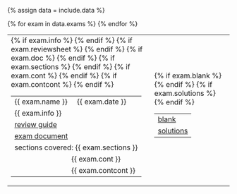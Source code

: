 {% assign data = include.data %}
<table class="asst-table">
{% for exam in data.exams %}
<tr>
	<td>
		<table class="inner">
		  <tr>
			    <td>{{ exam.name }} &nbsp; &nbsp; {{ exam.date }}</td>
			</tr>
		  {% if exam.info %}
		  	<tr>
			      <td>{{ exam.info }}</td>
			  </tr>
			{% endif %}
		  {% if exam.reviewsheet %}
		  	<tr>
			      <td><a href="{{ data.home }}/{{ exam.reviewsheet }}">review guide</a></td>
			  </tr>
			{% endif %}
		  {% if exam.doc %}
		  	<tr>
			      <td><a href="{{ data.home }}/{{ exam.doc }}">exam document</a></td>
			  </tr>
			{% endif %}
		  {% if exam.sections %}
			<tr>
			    <td>sections covered: {{ exam.sections }}</td>
			</tr>
			{% endif %}
		  {% if exam.cont %}
			<tr>
			    <td>&nbsp; &nbsp; &nbsp; &nbsp; &nbsp; &nbsp; &nbsp; &nbsp; &nbsp; &nbsp; &nbsp; &nbsp; &nbsp; &nbsp; &nbsp;  {{ exam.cont }}</td>
			</tr>
			{% endif %}
		  {% if exam.contcont %}
			<tr>
			    <td>&nbsp; &nbsp; &nbsp; &nbsp; &nbsp; &nbsp; &nbsp; &nbsp; &nbsp; &nbsp; &nbsp; &nbsp; &nbsp; &nbsp; &nbsp;  {{ exam.contcont }}</td>
			</tr>
			{% endif %}
		</table>
	</td>
	<td>
		<table class="inner">
		  {% if exam.blank %}
		  <tr>
			    <td><a href="{{ data.home }}/{{ exam.blank }}">blank</a></td>
			</tr>
			{% endif %}
		  {% if exam.solutions %}
			<tr>
			    <td><a href="{{ data.home }}/{{ exam.solutions }}">solutions</a></td>
			</tr>
			{% endif %}
		</table>
		<div style="padding-bottom: 10px"></div>
	</td>
</tr>
{% endfor %}
</table>
